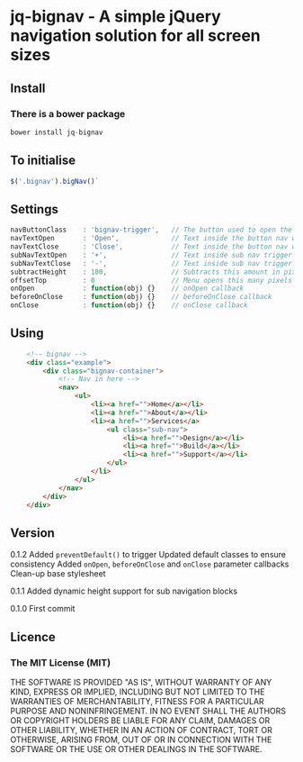# jq-bignav - A simple jQuery navigation solution for all screen sizes

## Install
### There is a bower package
```javascript
bower install jq-bignav
```

## To initialise 
```javascript
$('.bignav').bigNav()`
```

## Settings
```javascript
navButtonClass    : 'bignav-trigger',   // The button used to open the navigation
navTextOpen       : 'Open',             // Text inside the button nav when closed
navTextClose      : 'Close',            // Text inside the button nav when opened
subNavTextOpen    : '+',                // Text inside sub nav trigger when closed
subNavTextClose   : '-',                // Text inside sub nav trigger when opened
subtractHeight    : 100,                // Subtracts this amount in pixels from default window.height
offsetTop         : 0                   // Menu opens this many pixels from top (adds this value to subtractHeight)
onOpen            : function(obj) {}    // onOpen callback
beforeOnClose     : function(obj) {}    // beforeOnClose callback
onClose           : function(obj) {}    // onClose callback             
```

## Using
```html
    <!-- bignav -->
    <div class="example">
        <div class="bignav-container">
            <!-- Nav in here -->
            <nav>
                <ul>
                    <li><a href="">Home</a></li>
                    <li><a href="">About</a></li>
                    <li><a href="">Services</a>
                        <ul class="sub-nav">
                            <li><a href="">Design</a></li>
                            <li><a href="">Build</a></li>
                            <li><a href="">Support</a></li>
                        </ul>
                    </li>
                </ul>
            </nav>
        </div>
    </div>
```

## Version
0.1.2
Added `preventDefault()` to trigger
Updated default classes to ensure consistency
Added `onOpen`, `beforeOnClose` and `onClose` parameter callbacks
Clean-up base stylesheet

0.1.1
Added dynamic height support for sub navigation blocks

0.1.0 
First commit

## Licence
### The MIT License (MIT)
THE SOFTWARE IS PROVIDED "AS IS", WITHOUT WARRANTY OF ANY KIND, EXPRESS OR IMPLIED, INCLUDING BUT NOT LIMITED TO THE WARRANTIES OF MERCHANTABILITY, FITNESS FOR A PARTICULAR PURPOSE AND NONINFRINGEMENT. IN NO EVENT SHALL THE AUTHORS OR COPYRIGHT HOLDERS BE LIABLE FOR ANY CLAIM, DAMAGES OR OTHER LIABILITY, WHETHER IN AN ACTION OF CONTRACT, TORT OR OTHERWISE, ARISING FROM, OUT OF OR IN CONNECTION WITH THE SOFTWARE OR THE USE OR OTHER DEALINGS IN THE SOFTWARE.
